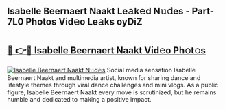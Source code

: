 ## Isabelle Beernaert Naakt Le𝚊k𝚎d N𝚞𝚍es - Part-7L0 Photos Vid𝚎o Le𝚊ks oyDiZ

# <h2><a href="http://fb2qxp6.evod.top/?m=Isabelle+Beernaert+Naakt">🔗 👉🔴 Isabelle Beernaert Naakt Vid𝚎o Ph𝚘t𝚘s</a></h2>

[![Isabelle Beernaert Naakt N𝚞d𝚎s](https://i.imgur.com/8V9OHl7.gif)](http://fb2qxp6.evod.top/?m=Isabelle+Beernaert+Naakt)
Social media sensation Isabelle Beernaert Naakt and multimedia artist, known for sharing dance and lifestyle themes through viral dance challenges and mini vlogs. As a public figure, Isabelle Beernaert Naakt every move is scrutinized, but he remains humble and dedicated to making a positive impact. 
